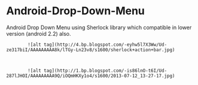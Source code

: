 Android-Drop-Down-Menu
======================

Android Drop Down Menu using Sherlock library which compatible in lower version (android 2.2)  also.

            ![alt tag](http://4.bp.blogspot.com/-eyhw5l7X3Ww/Ud-ze317biI/AAAAAAAAA8k/lTGy-Ln23v8/s1600/sherlock+action+bar.jpg)



            ![alt tag](http://1.bp.blogspot.com/-is86lnO-t6I/Ud-287lJHOI/AAAAAAAAA9Q/iOQmHKXy1o4/s1600/2013-07-12_13-27-17.jpg)
